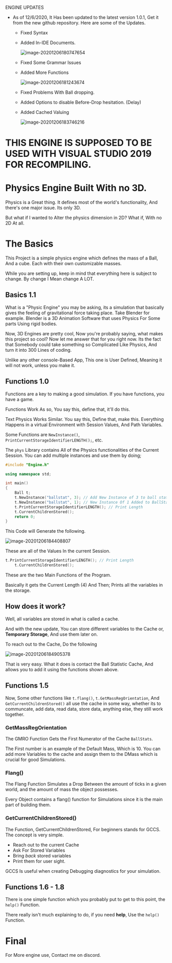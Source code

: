 ENGINE UPDATES

- As of 12/6/2020, It Has been updated to the latest version 1.0.1, Get it from the new github repository. Here are some of the Updates.

  - Fixed Syntax

  - Added In-IDE Documents.

    ![image-20201206180747654](C:\Users\seymo\AppData\Roaming\Typora\typora-user-images\image-20201206180747654.png)

  - Fixed Some Grammar Issues

  - Added More Functions

    ![image-20201206181243674](C:\Users\seymo\AppData\Roaming\Typora\typora-user-images\image-20201206181243674.png)

  - Fixed Problems With Ball dropping.

  - Added Options to disable Before-Drop hesitation. (Delay)

  - Added Cached Valuing

    ![image-20201206183746216](C:\Users\seymo\AppData\Roaming\Typora\typora-user-images\image-20201206183746216.png)



# THIS ENGINE IS SUPPOSED TO BE USED WITH VISUAL STUDIO 2019 FOR RECOMPILING.



# Physics Engine Built With no 3D.

Physics is a Great thing. It defines most of the world's functionality, And there's one major issue. Its only 3D. 

But what if I wanted to Alter the physics dimension in 2D? What if, With no 2D At all.



# The Basics

This Project is a simple physics engine which defines the mass of a Ball, And a cube. Each with their own customizable masses.

While you are setting up, keep in mind that everything here is subject to change. By change I Mean change A LOT.

## Basics 1.1

What is a "Physic Engine" you may be asking, its a simulation that basically gives the feeling of gravitational force taking place. Take Blender for example. Blender is a 3D Animation Software that uses Physics For Some parts Using rigid bodies.

Now, 3D Engines are pretty cool, Now you're probably saying, what makes this project so cool? Now let me answer that for you right now. Its the fact that Somebody could take something so Complicated Like Physics, And turn it into 300 Lines of coding.

Unlike any other console-Based App, This one is User Defined, Meaning it will not work, unless you make it.

## Functions 1.0

Functions are a key to making a good simulation. If you have functions, you have a game.

Functions Work As so, You say this, define that, it'll do this.

Text Physics Works Similar. You say this, Define that, make this. Everything Happens in a virtual Environment with Session Values, And Path Variables.

Some Functions are `NewInstance()`, `PrintCurrentStorageIdentifierLENGTH();`, etc.

The `phys` Library contains All of the Physics functionalities of the Current Session. You can add multiple instances and use them by doing;

```c++
#include "Engine.h"

using namespace std;

int main()
{
	Ball t;
	t.NewInstance("ballstat", 3); // Add New Instance of 3 to ball stats Holder.
	t.NewInstance("ballstat", 1); // New Instance Of 1 Added to BallStats.
	t.PrintCurrentStorageIdentifierLENGTH(); // Print Length
	t.CurrentChildrenStored();
	return 0;
}
```

This Code will Generate the following.

![image-20201206184408807](C:\Users\seymo\AppData\Roaming\Typora\typora-user-images\image-20201206184408807.png)

These are all of the Values In the current Session.

```C++
t.PrintCurrentStorageIdentifierLENGTH(); // Print Length
	t.CurrentChildrenStored();
```

These are the two Main Functions of the Program.

Basically it gets the Current Length (4) And Then; Prints all the variables in the storage.

## How does it work?

Well, all variables are stored in what is called a cache.

And with the new update, You can store different variables to the Cache or, **Temporary Storage**, And use them later on.

To reach out to the Cache, Do the following

![image-20201206184905378](C:\Users\seymo\AppData\Roaming\Typora\typora-user-images\image-20201206184905378.png)

That is very easy. What it does is contact the Ball Statistic Cache, And allows you to add it using the functions shown above.

## Functions 1.5

Now, Some other functions like `t.flang()`, `t.GetMassRegOrientation`, And `GetCurrentChildrenStored()` all use the cache in some way, whether its to communcate, add data, read data, store data, anything else, they still work together.

### GetMassRegOrientation

The GMRO Function Gets the First Numerator of the Cache `BallStats`. 

The First number is an example of the Default Mass, Which is 10. You can add more Variables to the cache and assign them to the DMass which is crucial for good Simulations.

### Flang()

The Flang Function Simulates a Drop Between the amount of ticks in a given world, and the amount of mass the object possesses.

Every Object contains a flang() function for Simulations since it is the main part of building them.

### GetCurrentChildrenStored()

The Function, GetCurrentChildrenStored, For beginners stands for GCCS. The concept is very simple.

- Reach out to the current Cache
- Ask For Stored Variables
- Bring *back* stored variables
- Print them for user sight.

GCCS Is useful when creating Debugging diagnostics for your simulation.

## Functions 1.6 - 1.8

There is one simple function which you probably put to get to this point, the `help()` Function. 

There really isn't much explaining to do, if you need **help**, Use the `help()` Function.

# Final

For More engine use, Contact me on discord.



